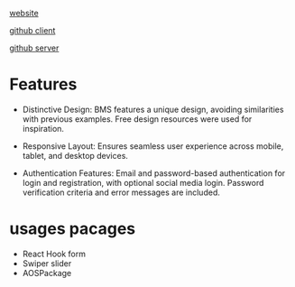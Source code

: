 



 [website](https://effortless-frangipane-69f683.netlify.app/)

 [github  client ]( https://github.com/programming-hero-web-course1/b9a12-client-side-k12amrul)
 
 [github  server ](  https://github.com/programming-hero-web-course1/b9a12-server-side-k12amrul) 

# Features

- Distinctive Design: BMS features a unique design, avoiding similarities with previous examples. Free design resources were used for inspiration.

- Responsive Layout: Ensures seamless user experience across mobile, tablet, and desktop devices.

- Authentication Features: Email and password-based authentication for login and registration, with optional social media login. Password verification criteria and error messages are included.




# usages pacages
-  React Hook form
-  Swiper slider
-  AOSPackage 











